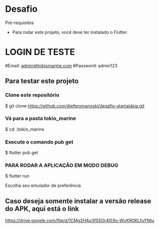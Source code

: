 # Desafio

Pré-requisitos
 - Para rodar este projeto, você deve ter instalado o Flutter.

# LOGIN DE TESTE
#Email: admin@tokiomarine.com
#Password: admin123

 ## Para testar este projeto
 ### Clone este repositório
 $ git clone https://github.com/dieferomanoski/desafio-startaideia.git

 ### Vá para a pasta tokio_marine
 $ cd .\tokio_marine

 ### Execute o comando pub get
 $ flutter pub get

 ### PARA RODAR A APLICAÇÃO EM MODO DEBUG

 $ flutter run

 Escolha seu emulador de preferência

## Caso deseja somente instalar a versão release do APK, aqui está o link
https://drive.google.com/file/d/1CMg2HAo3fS5Or4l5Xo-WvKR0KLfuYNtu
